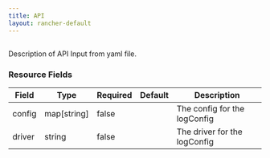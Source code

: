```yaml
---
title: API
layout: rancher-default
---
```


## <no value>

Description of API Input from yaml file. 
​​
### Resource Fields

Field | Type | Required | Default | Description
---|---|---|---|---
config | map[string] | false | <no value> | The config for the logConfig
driver | string | false | <no value> | The driver for the logConfig

